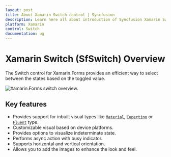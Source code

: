 ```yaml
---
layout: post
title: About Xamarin Switch control | Syncfusion
description: Learn here all about introduction of Syncfusion Xamarin Switch (SfSwitch) control, its elements and more.
platform: Xamarin
control: Switch
documentation: ug
---
```


# Xamarin Switch (SfSwitch) Overview

The Switch control for Xamarin.Forms provides an efficient way to select between the states based on the toggled value.

![Xamarin.Forms switch overview.](images/overview.png)

## Key features

* Provides support for inbuilt visual types like [`Material`](https://help.syncfusion.com/cr/xamarin/Syncfusion.XForms.Buttons.VisualType.html#Syncfusion_XForms_Buttons_VisualType_Material), [`Cupertino`](https://help.syncfusion.com/cr/xamarin/Syncfusion.XForms.Buttons.VisualType.html#Syncfusion_XForms_Buttons_VisualType_Cupertino) or [`Fluent`](https://help.syncfusion.com/cr/xamarin/Syncfusion.XForms.Buttons.VisualType.html#Syncfusion_XForms_Buttons_VisualType_Fluent)
 type. 
* Customizable visual based on device platforms.
* Provides options to visualize indeterminate state.
* Performs async action with busy indicator.
* Supports horizontal and vertical orientation.
* Allows you to add the images to enhance the look and feel.